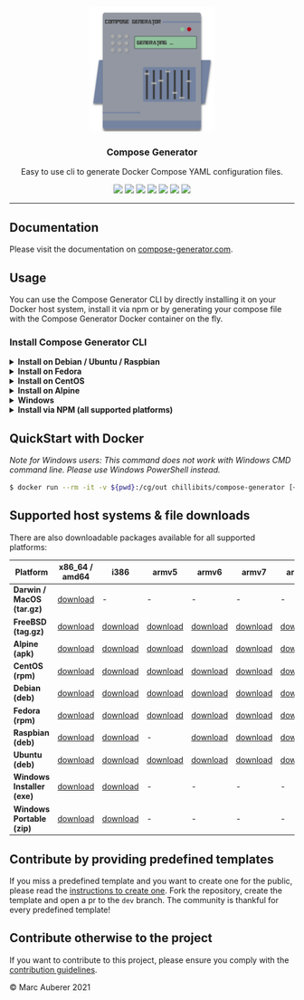 <p align="center">
  <img alt="Compose Generator Logo" src="./docs/docs/static/avatar.png" height="220" />
  <h3 align="center">Compose Generator</h3>
  <p align="center">Easy to use cli to generate Docker Compose YAML configuration files.</p>
  <p align="center">
    <a target="_blank" href="https://github.com/compose-generator/compose-generator/releases/latest"><img src="https://img.shields.io/github/v/release/compose-generator/compose-generator?include_prereleases"></a>
    <a target="_blank" href="https://hub.docker.com/r/chillibits/compose-generator"><img src="https://img.shields.io/docker/pulls/chillibits/compose-generator"></a>
    <a target="_blank" href="./.github/workflows/ci.yml"><img src="https://github.com/compose-generator/compose-generator/workflows/Go%20CI/badge.svg"></a>
    <a target="_blank" href="./.github/workflows/codeql-analysis.yml"><img src="https://github.com/compose-generator/compose-generator/actions/workflows/codeql-analysis.yml/badge.svg"></a>
    <a target="_blank" href="https://goreportcard.com/report/github.com/compose-generator/compose-generator"><img src="https://goreportcard.com/badge/github.com/compose-generator/compose-generator"></a>
    <a target="_blank" href="https://makeapullrequest.com"><img src="https://img.shields.io/badge/PRs-welcome-brightgreen.svg"></a>
    <a target="_blank" href="./LICENSE.md"><img src="https://img.shields.io/github/license/compose-generator/compose-generator"></a>
  </p>
</p>

---

## Documentation
Please visit the documentation on [compose-generator.com](https://www.compose-generator.com).

## Usage
You can use the Compose Generator CLI by directly installing it on your Docker host system, install it via npm or by generating your compose file with the Compose Generator Docker container on the fly.

### Install Compose Generator CLI
<details><summary><b>Install on Debian / Ubuntu / Raspbian</b></summary>
<p>

```sh
$ sudo apt-get update
$ sudo apt-get install apt-transport-https ca-certificates curl \
    gnupg-agent software-properties-common lsb-release
$ curl -fsSL https://repo.chillibits.com/artifactory/debian/gpg | \
    sudo apt-key add -
$ sudo add-apt-repository "deb https://repo.chillibits.com/artifactory/debian \
    $(lsb_release -cs) main"
$ sudo sudo apt-get update
$ sudo apt-get install compose-generator
```

</p>
</details>

<details><summary><b>Install on Fedora</b></summary>
<p>

```sh
$ sudo dnf -y install dnf-plugins-core
$ sudo dnf config-manager --add-repo \
    https://repo.chillibits.com/artifactory/rpm/chillibits.repo
$ sudo dnf install compose-generator
```

</p>
</details>

<details><summary><b>Install on CentOS</b></summary>
<p>

```sh
$ sudo yum install -y yum-utils
$ sudo yum-config-manager --add-repo \
    https://repo.chillibits.com/artifactory/rpm/chillibits.repo
$ sudo yum install compose-generator
```

</p>
</details>

<details><summary><b>Install on Alpine</b></summary>
<p>

```sh
$ apk update
$ sh -c "echo 'https://repo.chillibits.com/artifactory/alpine/$(cat \
    /etc/os-release | grep VERSION_ID | cut -d "=" -f2 | cut -d "." \
    -f1,2)/main'" >> /etc/apk/repositories
$ wget -O /etc/apk/keys/alpine.rsa.pub \
    https://repo.chillibits.com/artifactory/alpine/alpine.rsa.pub
$ apk add compose-generator
```
If there occure any errors on the last step, please try the following instead
```sh
$ apk add compose-generator --allow-untrusted
```

</p>
</details>

<details><summary><b>Windows</b></summary>
<p>

Compose Generator gets distributed for Windows via the new Windows package manager called [winget](https://github.com/microsoft/winget-cli). In the future, winget will be available for download in the Microsoft Store. Currently, the easiest way to install winget is, to download it manually from GitHub. Visit the [installation instruction](https://github.com/microsoft/winget-cli#installing-the-client) from Microsoft. <br>
As soon as the Windows package manager is installed on your Windows machine, you can open powershell and execute this installation command: <br>
```sh
$ winget install ChilliBits.ComposeGenerator
```
After installing Compose Generator, you should restart your powershell instance to make it reload the available commands.
    
</p>
</details>

<details><summary><b>Install via NPM (all supported platforms)</b></summary>
<p>

**Install**

If you haven't installed npm yet, please do so by following the [installation guide on nodejs.org](https://nodejs.org/en/download/).

Install Compose Generator by executing:
```sh
npm install -g @compose-generator/cli
```

**Update**

If you have Compose Generator already installed via NPM, you have to upgrade it by using this command:
```sh
npm update -g @compose-generator/cli
```

</p>
</details>

## QuickStart with Docker
*Note for Windows users: This command does not work with Windows CMD command line. Please use Windows PowerShell instead.*

```sh
$ docker run --rm -it -v ${pwd}:/cg/out chillibits/compose-generator [<command>]
```

## Supported host systems & file downloads
There are also downloadable packages available for all supported platforms:

| **Platform**                | **x86_64 / amd64**                                                                     | **i386**                                                                             | **armv5**                                                                              | **armv6**                                                                              | **armv7**                                                                              | **armv8**                                                                              | **arm64**                                                                              |
|-----------------------------|----------------------------------------------------------------------------------------|--------------------------------------------------------------------------------------|----------------------------------------------------------------------------------------|----------------------------------------------------------------------------------------|----------------------------------------------------------------------------------------|----------------------------------------------------------------------------------------|----------------------------------------------------------------------------------------|
| **Darwin / MacOS (tar.gz)** | [download](../../releases/download/0.7.0/compose-generator_0.7.0_darwin_amd64.tar.gz)  | -                                                                                    | -                                                                                      | -                                                                                      | -                                                                                      | -                                                                                      | -                                                                                      |
| **FreeBSD (tag.gz)**        | [download](../../releases/download/0.7.0/compose-generator_0.7.0_freebsd_amd64.tar.gz) | [download](../../releases/download/0.7.0/compose-generator_0.7.0_freebsd_386.tar.gz) | [download](../../releases/download/0.7.0/compose-generator_0.7.0_freebsd_armv5.tar.gz) | [download](../../releases/download/0.7.0/compose-generator_0.7.0_freebsd_armv6.tar.gz) | [download](../../releases/download/0.7.0/compose-generator_0.7.0_freebsd_armv7.tar.gz) | [download](../../releases/download/0.7.0/compose-generator_0.7.0_freebsd_armv8.tar.gz) | [download](../../releases/download/0.7.0/compose-generator_0.7.0_freebsd_arm64.tar.gz) |
| **Alpine (apk)**            | [download](../../releases/download/0.7.0/compose-generator_0.7.0_linux_amd64.apk)      | [download](../../releases/download/0.7.0/compose-generator_0.7.0_linux_386.apk)      | [download](../../releases/download/0.7.0/compose-generator_0.7.0_linux_armv5.apk)      | [download](../../releases/download/0.7.0/compose-generator_0.7.0_linux_armv6.apk)      | [download](../../releases/download/0.7.0/compose-generator_0.7.0_linux_armv7.apk)      | [download](../../releases/download/0.7.0/compose-generator_0.7.0_linux_armv8.apk)      | [download](../../releases/download/0.7.0/compose-generator_0.7.0_linux_arm64.apk)      |
| **CentOS (rpm)**            | [download](../../releases/download/0.7.0/compose-generator_0.7.0_linux_amd64.rpm)      | [download](../../releases/download/0.7.0/compose-generator_0.7.0_linux_386.rpm)      | [download](../../releases/download/0.7.0/compose-generator_0.7.0_linux_armv5.rpm)      | [download](../../releases/download/0.7.0/compose-generator_0.7.0_linux_armv6.rpm)      | [download](../../releases/download/0.7.0/compose-generator_0.7.0_linux_armv7.rpm)      | [download](../../releases/download/0.7.0/compose-generator_0.7.0_linux_armv8.rpm)      | [download](../../releases/download/0.7.0/compose-generator_0.7.0_linux_arm64.rpm)      |
| **Debian (deb)**            | [download](../../releases/download/0.7.0/compose-generator_0.7.0_linux_amd64.deb)      | [download](../../releases/download/0.7.0/compose-generator_0.7.0_linux_386.deb)      | [download](../../releases/download/0.7.0/compose-generator_0.7.0_linux_armv5.deb)      | [download](../../releases/download/0.7.0/compose-generator_0.7.0_linux_armv6.deb)      | [download](../../releases/download/0.7.0/compose-generator_0.7.0_linux_armv7.deb)      | [download](../../releases/download/0.7.0/compose-generator_0.7.0_linux_armv8.deb)      | [download](../../releases/download/0.7.0/compose-generator_0.7.0_linux_arm64.deb)      |
| **Fedora (rpm)**            | [download](../../releases/download/0.7.0/compose-generator_0.7.0_linux_amd64.rpm)      | [download](../../releases/download/0.7.0/compose-generator_0.7.0_linux_386.rpm)      | [download](../../releases/download/0.7.0/compose-generator_0.7.0_linux_armv5.rpm)      | [download](../../releases/download/0.7.0/compose-generator_0.7.0_linux_armv6.rpm)      | [download](../../releases/download/0.7.0/compose-generator_0.7.0_linux_armv7.rpm)      | [download](../../releases/download/0.7.0/compose-generator_0.7.0_linux_armv8.rpm)      | [download](../../releases/download/0.7.0/compose-generator_0.7.0_linux_arm64.rpm)      |
| **Raspbian (deb)**          | [download](../../releases/download/0.7.0/compose-generator_0.7.0_linux_amd64.deb)      | [download](../../releases/download/0.7.0/compose-generator_0.7.0_linux_386.deb)      | -                                                                                      | [download](../../releases/download/0.7.0/compose-generator_0.7.0_linux_armv6.deb)      | [download](../../releases/download/0.7.0/compose-generator_0.7.0_linux_armv7.deb)      | [download](../../releases/download/0.7.0/compose-generator_0.7.0_linux_armv8.deb)      | [download](../../releases/download/0.7.0/compose-generator_0.7.0_linux_arm64.deb)      |
| **Ubuntu (deb)**            | [download](../../releases/download/0.7.0/compose-generator_0.7.0_linux_amd64.deb)      | [download](../../releases/download/0.7.0/compose-generator_0.7.0_linux_386.deb)      | [download](../../releases/download/0.7.0/compose-generator_0.7.0_linux_armv5.deb)      | [download](../../releases/download/0.7.0/compose-generator_0.7.0_linux_armv6.deb)      | [download](../../releases/download/0.7.0/compose-generator_0.7.0_linux_armv7.deb)      | [download](../../releases/download/0.7.0/compose-generator_0.7.0_linux_armv8.deb)      | [download](../../releases/download/0.7.0/compose-generator_0.7.0_linux_arm64.deb)      |
| **Windows Installer (exe)** | [download](../../releases/download/0.7.0/ComposeGenerator_0.7.0_x64_Setup.exe)         | [download](../../releases/download/0.7.0/ComposeGenerator_0.7.0_x86_Setup.exe)       | -                                                                                      | -                                                                                      | -                                                                                      | -                                                                                      |
| **Windows Portable (zip)**  | [download](../../releases/download/0.7.0/compose-generator_0.7.0_windows_amd64.zip)    | [download](../../releases/download/0.7.0/compose-generator_0.7.0_windows_386.zip)    | -                                                                                      | -                                                                                      | -                                                                                      | -                                                                                      |

## Contribute by providing predefined templates
If you miss a predefined template and you want to create one for the public, please read the [instructions to create one](./predefined-services/README.md). Fork the repository, create the template and open a pr to the `dev` branch.
The community is thankful for every predefined template!

## Contribute otherwise to the project
If you want to contribute to this project, please ensure you comply with the [contribution guidelines](CONTRIBUTING.md).

© Marc Auberer 2021